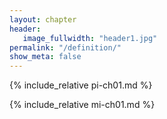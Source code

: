 ```yaml
---
layout: chapter
header:
   image_fullwidth: "header1.jpg"
permalink: "/definition/"
show_meta: false
---
```


{% include_relative pi-ch01.md %}

{% include_relative mi-ch01.md %}
